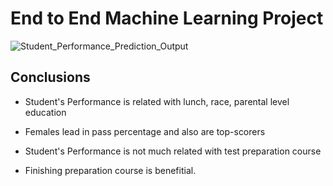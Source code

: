 # End to End Machine Learning Project










![Student_Performance_Prediction_Output ](https://github.com/kishanchand9989/Student-Performance-Prediction-ML_Project/assets/86097586/b6705950-f001-4434-b3a2-2baed5ef0b81)







##  Conclusions
- Student's Performance is related with lunch, race, parental level education

- Females lead in pass percentage and also are top-scorers
  
- Student's Performance is not much related with test preparation course
  
- Finishing preparation course is benefitial.
